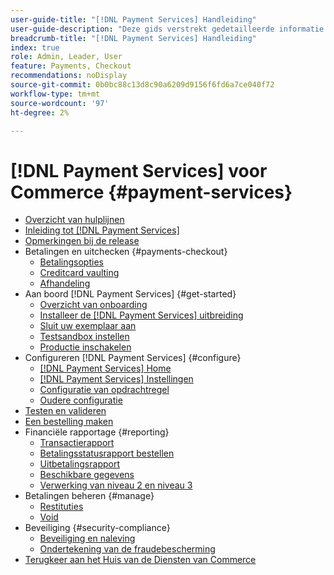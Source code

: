 ```yaml
---
user-guide-title: "[!DNL Payment Services] Handleiding"
user-guide-description: "Deze gids verstrekt gedetailleerde informatie over het installeren van en het vormen  [!DNL Payment Services]  voor uw  [!DNL Adobe Commerce]  of  [!DNL Magento Open Source]  opslag."
breadcrumb-title: "[!DNL Payment Services] Handleiding"
index: true
role: Admin, Leader, User
feature: Payments, Checkout
recommendations: noDisplay
source-git-commit: 0b0bc88c13d8c90a6209d9156f6fd6a7ce040f72
workflow-type: tm+mt
source-wordcount: '97'
ht-degree: 2%

---
```



# [!DNL Payment Services] voor Commerce {#payment-services}

- [Overzicht van hulplijnen](guide-overview.md)
- [Inleiding tot  [!DNL Payment Services]](overview.md)
- [Opmerkingen bij de release](release-notes.md)
- Betalingen en uitchecken {#payments-checkout}
   - [Betalingsopties](payments-options.md)
   - [Creditcard vaulting](vaulting.md)
   - [Afhandeling](checkout.md)
- Aan boord [!DNL Payment Services] {#get-started}
   - [Overzicht van onboarding](onboard.md)
   - [Installeer de  [!DNL Payment Services]  uitbreiding](install.md)
   - [Sluit uw exemplaar aan](connect.md)
   - [Testsandbox instellen](sandbox.md)
   - [Productie inschakelen](production.md)
- Configureren [!DNL Payment Services] {#configure}
   - [[!DNL Payment Services] Home](payments-home.md)
   - [[!DNL Payment Services] Instellingen](settings.md)
   - [Configuratie van opdrachtregel](configure-cli.md)
   - [Oudere configuratie](configure-admin.md)
- [Testen en valideren](test-validate.md)
- [Een bestelling maken](create-order.md)
- Financiële rapportage {#reporting}
   - [Transactierapport](transactions.md)
   - [Betalingsstatusrapport bestellen](order-payment-status.md)
   - [Uitbetalingsrapport](payouts.md)
   - [Beschikbare gegevens](data.md)
   - [Verwerking van niveau 2 en niveau 3](levels-card-payment-transactions.md)
- Betalingen beheren {#manage}
   - [Restituties](refunds.md)
   - [Void](voids.md)
- Beveiliging {#security-compliance}
   - [Beveiliging en naleving](security.md)
   - [Ondertekening van de fraudebescherming](fraud-protection.md)
- [ Terugkeer aan het Huis van de Diensten van Commerce ](https://experienceleague.adobe.com/docs/commerce-merchant-services/user-guides/home.html)
